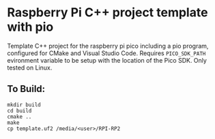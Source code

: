 # Raspberry Pi C++ project template with pio

Template C++ project for the raspberry pi pico including a pio program, configured for CMake and Visual Studio Code.
Requires ```PICO_SDK_PATH``` evironment variable to be setup with the location of the Pico SDK.
Only tested on Linux.

## To Build:

``` 
mkdir build
cd build
cmake ..
make
cp template.uf2 /media/<user>/RPI-RP2
```

